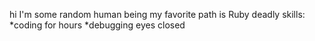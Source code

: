 hi I'm some random human being
my favorite path is Ruby
deadly skills:
*coding for hours
*debugging eyes closed
